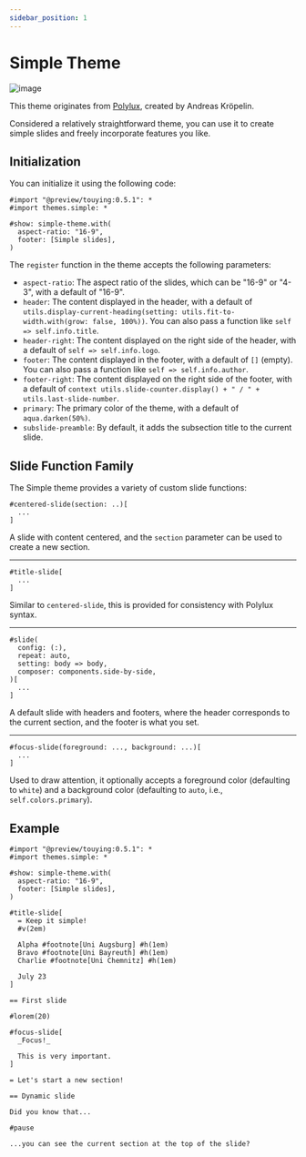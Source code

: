 ```yaml
---
sidebar_position: 1
---
```


# Simple Theme

![image](https://github.com/touying-typ/touying/assets/34951714/83d5295e-f961-4ffd-bc56-a7049848d408)

This theme originates from [Polylux](https://polylux.dev/book/themes/gallery/simple.html), created by Andreas Kröpelin.

Considered a relatively straightforward theme, you can use it to create simple slides and freely incorporate features you like.

## Initialization

You can initialize it using the following code:

```typst
#import "@preview/touying:0.5.1": *
#import themes.simple: *

#show: simple-theme.with(
  aspect-ratio: "16-9",
  footer: [Simple slides],
)
```

The `register` function in the theme accepts the following parameters:

- `aspect-ratio`: The aspect ratio of the slides, which can be "16-9" or "4-3", with a default of "16-9".
- `header`: The content displayed in the header, with a default of `utils.display-current-heading(setting: utils.fit-to-width.with(grow: false, 100%))`. You can also pass a function like `self => self.info.title`.
- `header-right`: The content displayed on the right side of the header, with a default of `self => self.info.logo`.
- `footer`: The content displayed in the footer, with a default of `[]` (empty). You can also pass a function like `self => self.info.author`.
- `footer-right`: The content displayed on the right side of the footer, with a default of `context utils.slide-counter.display() + " / " + utils.last-slide-number`.
- `primary`: The primary color of the theme, with a default of `aqua.darken(50%)`.
- `subslide-preamble`: By default, it adds the subsection title to the current slide.


## Slide Function Family

The Simple theme provides a variety of custom slide functions:

```typst
#centered-slide(section: ..)[
  ...
]
```

A slide with content centered, and the `section` parameter can be used to create a new section.

---

```typst
#title-slide[
  ...
]
```

Similar to `centered-slide`, this is provided for consistency with Polylux syntax.

---

```typst
#slide(
  config: (:),
  repeat: auto,
  setting: body => body,
  composer: components.side-by-side,
)[
  ...
]
```

A default slide with headers and footers, where the header corresponds to the current section, and the footer is what you set.

---

```typst
#focus-slide(foreground: ..., background: ...)[
  ...
]
```

Used to draw attention, it optionally accepts a foreground color (defaulting to `white`) and a background color (defaulting to `auto`, i.e., `self.colors.primary`).


## Example

```typst
#import "@preview/touying:0.5.1": *
#import themes.simple: *

#show: simple-theme.with(
  aspect-ratio: "16-9",
  footer: [Simple slides],
)

#title-slide[
  = Keep it simple!
  #v(2em)

  Alpha #footnote[Uni Augsburg] #h(1em)
  Bravo #footnote[Uni Bayreuth] #h(1em)
  Charlie #footnote[Uni Chemnitz] #h(1em)

  July 23
]

== First slide

#lorem(20)

#focus-slide[
  _Focus!_

  This is very important.
]

= Let's start a new section!

== Dynamic slide

Did you know that...

#pause

...you can see the current section at the top of the slide?
```

